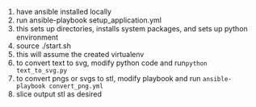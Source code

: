 1. have ansible installed locally
2. run ansible-playbook setup_application.yml
  1. this sets up directories, installs system packages, and sets up python environment
3. source ./start.sh
  1. this will assume the created virtualenv
4. to convert text to svg, modify python code and run`python text_to_svg.py`
5. to convert pngs or svgs to stl, modify playbook and run `ansible-playbook convert_png.yml`
6. slice output stl as desired
